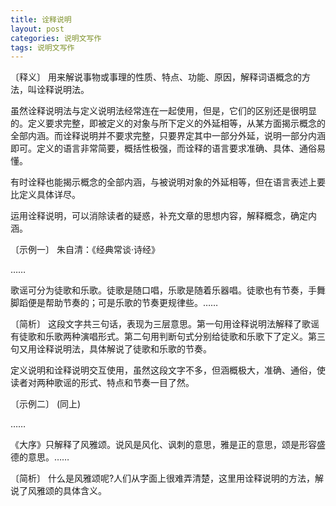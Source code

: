 ```yaml
---
title: 诠释说明
layout: post
categories: 说明文写作
tags: 说明文写作
---
```


〔释义〕 用来解说事物或事理的性质、特点、功能、原因，解释词语概念的方法，叫诠释说明法。

虽然诠释说明法与定义说明法经常连在一起使用，但是，它们的区别还是很明显的。定义要求完整，即被定义的对象与所下定义的外延相等，从某方面揭示概念的全部内涵。而诠释说明并不要求完整，只要界定其中一部分外延，说明一部分内涵即可。定义的语言非常简要，概括性极强，而诠释的语言要求准确、具体、通俗易懂。

有时诠释也能揭示概念的全部内涵，与被说明对象的外延相等，但在语言表述上要比定义具体详尽。

运用诠释说明，可以消除读者的疑惑，补充文章的思想内容，解释概念，确定内涵。

〔示例一〕 朱自清：《经典常谈·诗经》

……

歌谣可分为徒歌和乐歌。徒歌是随口唱，乐歌是随着乐器唱。徒歌也有节奏，手舞脚蹈便是帮助节奏的；可是乐歌的节奏更规律些。……

〔简析〕 这段文字共三句话，表现为三层意思。第一句用诠释说明法解释了歌谣有徒歌和乐歌两种演唱形式。第二句用判断句式分别给徒歌和乐歌下了定义。第三句又用诠释说明法，具体解说了徒歌和乐歌的节奏。

定义说明和诠释说明交互使用，虽然这段文字不多，但涵概极大，准确、通俗，使读者对两种歌谣的形式、特点和节奏一目了然。

〔示例二〕 (同上)

……

《大序》只解释了风雅颂。说风是风化、讽刺的意思，雅是正的意思，颂是形容盛德的意思。……

〔简析〕 什么是风雅颂呢?人们从字面上很难弄清楚，这里用诠释说明的方法，解说了风雅颂的具体含义。 
